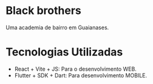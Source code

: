 # Black brothers

Uma academia de bairro em Guaianases.

# Tecnologias Utilizadas

- React + Vite + JS: Para o desenvolvimento WEB.
- Flutter + SDK + Dart: Para desenvolvimento MOBILE.

